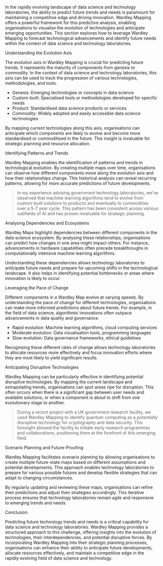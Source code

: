 In the rapidly evolving landscape of data science and technology laboratories, the ability to predict future trends and needs is paramount for maintaining a competitive edge and driving innovation. Wardley Mapping offers a powerful framework for this predictive analysis, enabling organisations to visualise the evolution of technologies and anticipate emerging opportunities. This section explores how to leverage Wardley Mapping to forecast technological advancements and identify future needs within the context of data science and technology laboratories.

Understanding the Evolution Axis

The evolution axis in Wardley Mapping is crucial for predicting future trends. It represents the maturity of components from genesis to commodity. In the context of data science and technology laboratories, this axis can be used to track the progression of various technologies, methodologies, and tools.

- Genesis: Emerging technologies or concepts in data science
- Custom-built: Specialised tools or methodologies developed for specific needs
- Product: Standardised data science products or services
- Commodity: Widely adopted and easily accessible data science technologies

By mapping current technologies along this axis, organisations can anticipate which components are likely to evolve and become more standardised or commoditised in the future. This insight is invaluable for strategic planning and resource allocation.

Identifying Patterns and Trends

Wardley Mapping enables the identification of patterns and trends in technological evolution. By creating multiple maps over time, organisations can observe how different components move along the evolution axis and how their relationships change. This historical analysis can reveal recurring patterns, allowing for more accurate predictions of future developments.

> In my experience advising government technology laboratories, we've observed that machine learning algorithms tend to evolve from custom-built solutions to products and eventually to commodities over a 5-7 year cycle. This pattern has been consistent across various subfields of AI and has proven invaluable for strategic planning.

Analysing Dependencies and Ecosystems

Wardley Maps highlight dependencies between different components in the data science ecosystem. By analysing these relationships, organisations can predict how changes in one area might impact others. For instance, advancements in hardware capabilities often precede breakthroughs in computationally intensive machine learning algorithms.

Understanding these dependencies allows technology laboratories to anticipate future needs and prepare for upcoming shifts in the technological landscape. It also helps in identifying potential bottlenecks or areas where innovation is likely to occur.

Leveraging the Pace of Change

Different components in a Wardley Map evolve at varying speeds. By understanding the pace of change for different technologies, organisations can make more informed predictions about future trends. For example, in the field of data science, algorithmic innovations often outpace advancements in data quality and governance.

- Rapid evolution: Machine learning algorithms, cloud computing services
- Moderate evolution: Data visualisation tools, programming languages
- Slow evolution: Data governance frameworks, ethical guidelines

Recognising these different rates of change allows technology laboratories to allocate resources more effectively and focus innovation efforts where they are most likely to yield significant results.

Anticipating Disruptive Technologies

Wardley Mapping can be particularly effective in identifying potential disruptive technologies. By mapping the current landscape and extrapolating trends, organisations can spot areas ripe for disruption. This often occurs when there is a significant gap between user needs and available solutions, or when a component is about to shift from one evolutionary stage to another.

> During a recent project with a UK government research facility, we used Wardley Mapping to identify quantum computing as a potentially disruptive technology for cryptography and data security. This foresight allowed the facility to initiate early research programmes and collaborations, positioning them at the forefront of this emerging field.

Scenario Planning and Future-Proofing

Wardley Mapping facilitates scenario planning by allowing organisations to create multiple future-state maps based on different assumptions and potential developments. This approach enables technology laboratories to prepare for various possible futures and develop flexible strategies that can adapt to changing circumstances.

By regularly updating and reviewing these maps, organisations can refine their predictions and adjust their strategies accordingly. This iterative process ensures that technology laboratories remain agile and responsive to emerging trends and needs.

Conclusion

Predicting future technology trends and needs is a critical capability for data science and technology laboratories. Wardley Mapping provides a structured approach to this challenge, offering insights into the evolution of technologies, their interdependencies, and potential disruptive forces. By incorporating Wardley Mapping into their strategic planning processes, organisations can enhance their ability to anticipate future developments, allocate resources effectively, and maintain a competitive edge in the rapidly evolving field of data science and technology.